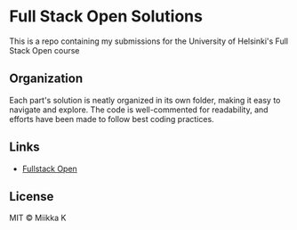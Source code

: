 # Full Stack Open Solutions

This is a repo containing my submissions for the University of Helsinki's Full Stack Open course

## Organization

Each part's solution is neatly organized in its own folder, making it easy to navigate and explore. The code is well-commented for readability, and efforts have been made to follow best coding practices.

## Links

- [Fullstack Open](https://fullstackopen.com/)

## License

MIT &copy; Miikka K
